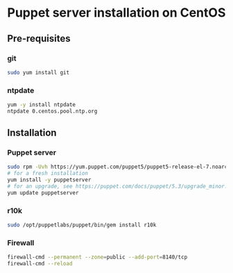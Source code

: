# Puppet server installation on CentOS

## Pre-requisites

### git

```bash
sudo yum install git
```

### ntpdate

```bash
yum -y install ntpdate
ntpdate 0.centos.pool.ntp.org
```

## Installation

### Puppet server

```bash
sudo rpm -Uvh https://yum.puppet.com/puppet5/puppet5-release-el-7.noarch.rpm
# for a fresh installation
yum install -y puppetserver
# for an upgrade, see https://puppet.com/docs/puppet/5.3/upgrade_minor.html
yum update puppetserver
```

### r10k

```bash
sudo /opt/puppetlabs/puppet/bin/gem install r10k
```

### Firewall

```bash
firewall-cmd --permanent --zone=public --add-port=8140/tcp
firewall-cmd --reload
```
